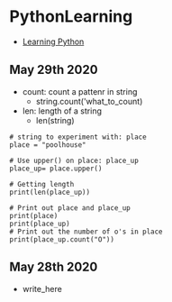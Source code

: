 # PythonLearning
- [Learning Python](https://github.com/AileshC/PythonLearning/blob/master/Learning.md)

## May 29th 2020 ##
- count: count a pattenr in string
  - string.count('what_to_count)
- len: length of a string
  - len(string)

```
# string to experiment with: place
place = "poolhouse"

# Use upper() on place: place_up
place_up= place.upper()

# Getting length
print(len(place_up))

# Print out place and place_up
print(place)
print(place_up)
# Print out the number of o's in place
print(place_up.count("O"))
```
## May 28th 2020 ##
- write_here
